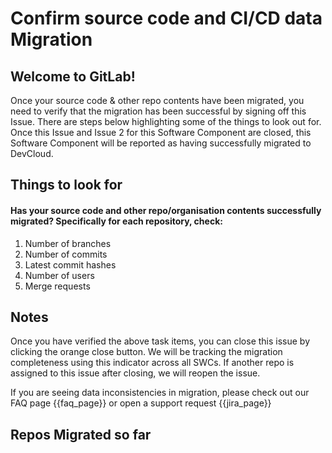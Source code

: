 # Confirm source code and CI/CD data Migration

## Welcome to GitLab!

Once your source code & other repo contents have been migrated, you need to verify that the migration has been successful by signing off this Issue. There are steps below highlighting some of the things to look out for. Once this Issue and Issue 2 for this Software Component are closed, this Software Component will be reported as having successfully migrated to DevCloud.

## Things to look for

#### Has your source code and other repo/organisation contents successfully migrated? Specifically for each repository, check:

1. Number of branches
1. Number of commits
1. Latest commit hashes
1. Number of users
1. Merge requests

## Notes

Once you have verified the above task items, you can close this issue by clicking the orange close button. We will be tracking the migration completeness using this indicator across all SWCs. If another repo is assigned to this issue after closing, we will reopen the issue.

If you are seeing data inconsistencies in migration, please check out our FAQ page {{faq_page}} or open a support request {{jira_page}}

## Repos Migrated so far